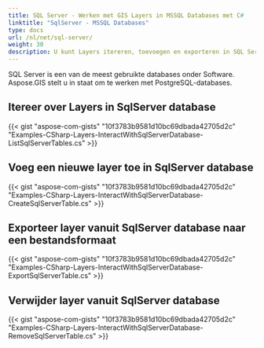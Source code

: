 ```yaml
---
title: SQL Server - Werken met GIS Layers in MSSQL Databases met C#
linktitle: "SqlServer - MSSQL Databases"
type: docs
url: /nl/net/sql-server/
weight: 30
description: U kunt Layers itereren, toevoegen en exporteren in SQL Server Databases met behulp van de GIS C# Library API.
---
```


SQL Server is een van de meest gebruikte databases onder Software. Aspose.GIS stelt u in staat om te werken met PostgreSQL-databases.

## **Itereer over Layers in SqlServer database**
{{< gist "aspose-com-gists" "10f3783b9581d10bc69dbada42705d2c" "Examples-CSharp-Layers-InteractWithSqlServerDatabase-ListSqlServerTables.cs" >}}
## **Voeg een nieuwe layer toe in SqlServer database**
{{< gist "aspose-com-gists" "10f3783b9581d10bc69dbada42705d2c" "Examples-CSharp-Layers-InteractWithSqlServerDatabase-CreateSqlServerTable.cs" >}}
## **Exporteer layer vanuit SqlServer database naar een bestandsformaat**
{{< gist "aspose-com-gists" "10f3783b9581d10bc69dbada42705d2c" "Examples-CSharp-Layers-InteractWithSqlServerDatabase-ExportSqlServerTable.cs" >}}
## **Verwijder layer vanuit SqlServer database**
{{< gist "aspose-com-gists" "10f3783b9581d10bc69dbada42705d2c" "Examples-CSharp-Layers-InteractWithSqlServerDatabase-RemoveSqlServerTable.cs" >}}
